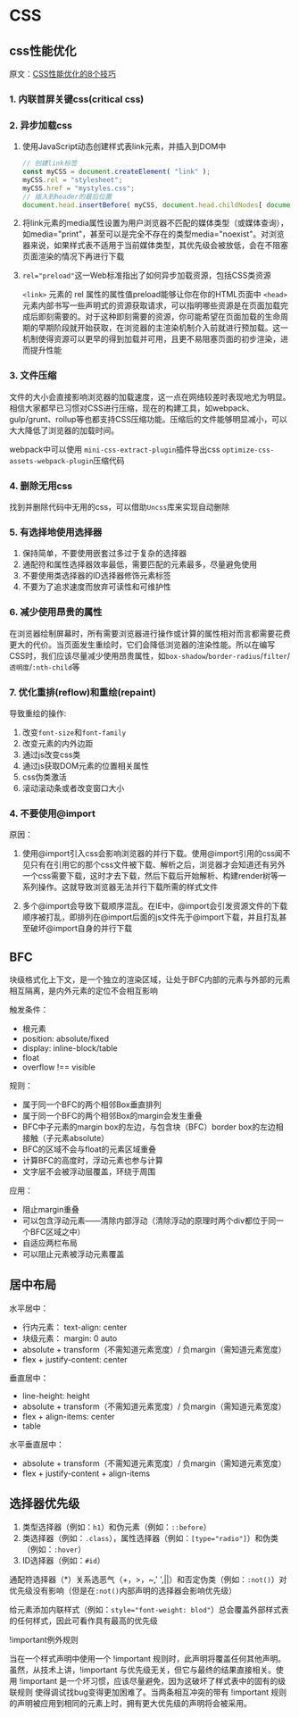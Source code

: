 # CSS

## css性能优化

原文：[CSS性能优化的8个技巧](https://juejin.im/post/5b6133a351882519d346853f?utm_source=gold_browser_extension)

### 1. 内联首屏关键css(critical css)

### 2. 异步加载css

1. 使用JavaScript动态创建样式表link元素，并插入到DOM中

    ```js
    // 创建link标签
    const myCSS = document.createElement( "link" );
    myCSS.rel = "stylesheet";
    myCSS.href = "mystyles.css";
    // 插入到header的最后位置
    document.head.insertBefore( myCSS, document.head.childNodes[ document.head.childNodes.length - 1 ].nextSibling );
    ```

2. 将link元素的media属性设置为用户浏览器不匹配的媒体类型（或媒体查询），如media="print"，甚至可以是完全不存在的类型media="noexist"。对浏览器来说，如果样式表不适用于当前媒体类型，其优先级会被放低，会在不阻塞页面渲染的情况下再进行下载

3. `rel="preload"`这一Web标准指出了如何异步加载资源，包括CSS类资源

    `<link>` 元素的 rel 属性的属性值preload能够让你在你的HTML页面中 `<head>`元素内部书写一些声明式的资源获取请求，可以指明哪些资源是在页面加载完成后即刻需要的。对于这种即刻需要的资源，你可能希望在页面加载的生命周期的早期阶段就开始获取，在浏览器的主渲染机制介入前就进行预加载。这一机制使得资源可以更早的得到加载并可用，且更不易阻塞页面的初步渲染，进而提升性能

### 3. 文件压缩

  文件的大小会直接影响浏览器的加载速度，这一点在网络较差时表现地尤为明显。相信大家都早已习惯对CSS进行压缩，现在的构建工具，如webpack、gulp/grunt、rollup等也都支持CSS压缩功能。压缩后的文件能够明显减小，可以大大降低了浏览器的加载时间。

  webpack中可以使用
  `mini-css-extract-plugin`插件导出css
  `optimize-css-assets-webpack-plugin`压缩代码
  
### 4. 删除无用css

  找到并删除代码中无用的css，可以借助`Uncss`库来实现自动删除
  
### 5. 有选择地使用选择器

1. 保持简单，不要使用嵌套过多过于复杂的选择器
2. 通配符和属性选择器效率最低，需要匹配的元素最多，尽量避免使用
3. 不要使用类选择器的ID选择器修饰元素标签
4. 不要为了追求速度而放弃可读性和可维护性

### 6. 减少使用昂贵的属性

在浏览器绘制屏幕时，所有需要浏览器进行操作或计算的属性相对而言都需要花费更大的代价。当页面发生重绘时，它们会降低浏览器的渲染性能。所以在编写CSS时，我们应该尽量减少使用昂贵属性，如`box-shadow`/`border-radius`/`filter`/`透明度`/`:nth-child`等

### 7. 优化重排(reflow)和重绘(repaint)

导致重绘的操作:

1. 改变`font-size`和`font-family`
2. 改变元素的内外边距
3. 通过js改变css类
4. 通过js获取DOM元素的位置相关属性
5. css伪类激活
6. 滚动滚动条或者改变窗口大小

### 4. 不要使用@import

原因：

1. 使用@import引入css会影响浏览器的并行下载。使用@import引用的css闻不见只有在引用它的那个css文件被下载、解析之后，浏览器才会知道还有另外一个css需要下载，这时才去下载，然后下载后开始解析、构建render树等一系列操作。这就导致浏览器无法并行下载所需的样式文件

2. 多个@import会导致下载顺序混乱。在IE中，@import会引发资源文件的下载顺序被打乱，即排列在@import后面的js文件先于@import下载，并且打乱甚至破坏@import自身的并行下载

## BFC

块级格式化上下文，是一个独立的渲染区域，让处于BFC内部的元素与外部的元素相互隔离，是内外元素的定位不会相互影响

触发条件：

- 根元素
- position: absolute/fixed
- display: inline-block/table
- float
- overflow !== visible

规则：

- 属于同一个BFC的两个相邻Box垂直排列
- 属于同一个BFC的两个相邻Box的margin会发生重叠
- BFC中子元素的margin box的左边，与包含块（BFC）border box的左边相接触（子元素absolute）
- BFC的区域不会与float的元素区域重叠
- 计算BFC的高度时，浮动元素也参与计算
- 文字层不会被浮动层覆盖，环绕于周围

应用：

- 阻止margin重叠
- 可以包含浮动元素——清除内部浮动（清除浮动的原理时两个div都位于同一个BFC区域之中）
- 自适应两栏布局
- 可以阻止元素被浮动元素覆盖

## 居中布局

水平居中：

- 行内元素： text-align: center
- 块级元素： margin: 0 auto
- absolute + transform（不需知道元素宽度）/ 负margin（需知道元素宽度）
- flex + justify-content: center

垂直居中：

- line-height: height
- absolute + transform（不需知道元素宽度）/ 负margin（需知道元素宽度）
- flex + align-items: center
- table

水平垂直居中：

- absolute + transform（不需知道元素宽度）/ 负margin（需知道元素宽度）
- flex + justify-content + align-items

## 选择器优先级

1. 类型选择器（例如：`h1`）和伪元素（例如：`::before`）
2. 类选择器（例如：`.class`），属性选择器（例如：`[type="radio"]`）和伪类（例如：`:hover`）
3. ID选择器（例如：`#id`）

通配符选择器（*）关系选恶气（+，>，~,' ',||）和否定伪类（例如：`:not()`）对优先级没有影响（但是在`:not()`内部声明的选择器会影响优先级）

给元素添加内联样式（例如：`style="font-weight: blod"`）总会覆盖外部样式表的任何样式，因此可看作具有最高的优先级

!important例外规则

当在一个样式声明中使用一个 !important 规则时，此声明将覆盖任何其他声明。虽然，从技术上讲，!important 与优先级无关，但它与最终的结果直接相关。使用 !important 是一个坏习惯，应该尽量避免，因为这破坏了样式表中的固有的级联规则 使得调试找bug变得更加困难了。当两条相互冲突的带有 !important 规则的声明被应用到相同的元素上时，拥有更大优先级的声明将会被采用。
